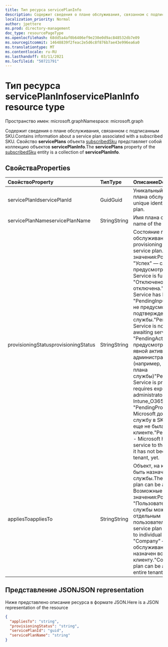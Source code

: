```yaml
---
title: Тип ресурса servicePlanInfo
description: Содержит сведения о плане обслуживания, связанном с подписанным SKU. Свойство **servicePlans** объекта subscribedSku представляет собой коллекцию объектов **servicePlanInfo**.
localization_priority: Normal
author: jpettere
ms.prod: directory-management
doc_type: resourcePageType
ms.openlocfilehash: 68dd5a4af0b6406ef9e230e0d9ac848532db7e09
ms.sourcegitcommit: 14648839f2feac2e5d6c8f876b7ae43e996ea6a0
ms.translationtype: MT
ms.contentlocale: ru-RU
ms.lasthandoff: 03/11/2021
ms.locfileid: "50721791"
---
```

# <a name="serviceplaninfo-resource-type"></a><span data-ttu-id="3c246-104">Тип ресурса servicePlanInfo</span><span class="sxs-lookup"><span data-stu-id="3c246-104">servicePlanInfo resource type</span></span>

<span data-ttu-id="3c246-105">Пространство имен: microsoft.graph</span><span class="sxs-lookup"><span data-stu-id="3c246-105">Namespace: microsoft.graph</span></span>

<span data-ttu-id="3c246-106">Содержит сведения о плане обслуживания, связанном с подписанным SKU.</span><span class="sxs-lookup"><span data-stu-id="3c246-106">Contains information about a service plan associated with a subscribed SKU.</span></span> <span data-ttu-id="3c246-107">Свойство **servicePlans** объекта [subscribedSku](subscribedsku.md) представляет собой коллекцию объектов **servicePlanInfo**.</span><span class="sxs-lookup"><span data-stu-id="3c246-107">The **servicePlans** property of the [subscribedSku](subscribedsku.md) entity is a collection of **servicePlanInfo**.</span></span>


## <a name="properties"></a><span data-ttu-id="3c246-108">Свойства</span><span class="sxs-lookup"><span data-stu-id="3c246-108">Properties</span></span>
| <span data-ttu-id="3c246-109">Свойство</span><span class="sxs-lookup"><span data-stu-id="3c246-109">Property</span></span>     | <span data-ttu-id="3c246-110">Тип</span><span class="sxs-lookup"><span data-stu-id="3c246-110">Type</span></span>   |<span data-ttu-id="3c246-111">Описание</span><span class="sxs-lookup"><span data-stu-id="3c246-111">Description</span></span>|
|:---------------|:--------|:----------|
|<span data-ttu-id="3c246-112">servicePlanId</span><span class="sxs-lookup"><span data-stu-id="3c246-112">servicePlanId</span></span>|<span data-ttu-id="3c246-113">Guid</span><span class="sxs-lookup"><span data-stu-id="3c246-113">Guid</span></span>|<span data-ttu-id="3c246-114">Уникальный идентификатор плана обслуживания.</span><span class="sxs-lookup"><span data-stu-id="3c246-114">The unique identifier of the service plan.</span></span>|
|<span data-ttu-id="3c246-115">servicePlanName</span><span class="sxs-lookup"><span data-stu-id="3c246-115">servicePlanName</span></span>|<span data-ttu-id="3c246-116">String</span><span class="sxs-lookup"><span data-stu-id="3c246-116">String</span></span>|<span data-ttu-id="3c246-117">Имя плана обслуживания.</span><span class="sxs-lookup"><span data-stu-id="3c246-117">The name of the service plan.</span></span>|
|<span data-ttu-id="3c246-118">provisioningStatus</span><span class="sxs-lookup"><span data-stu-id="3c246-118">provisioningStatus</span></span>|<span data-ttu-id="3c246-119">String</span><span class="sxs-lookup"><span data-stu-id="3c246-119">String</span></span>|<span data-ttu-id="3c246-120">Состояние подготовки плана обслуживания.</span><span class="sxs-lookup"><span data-stu-id="3c246-120">The provisioning status of the service plan.</span></span> <span data-ttu-id="3c246-121">Возможные значения:</span><span class="sxs-lookup"><span data-stu-id="3c246-121">Possible values:</span></span><br/><span data-ttu-id="3c246-122">"Успех" — служба полностью предусмотрена.</span><span class="sxs-lookup"><span data-stu-id="3c246-122">"Success" - Service is fully provisioned.</span></span><br/><span data-ttu-id="3c246-123">"Отключено" - служба отключена.</span><span class="sxs-lookup"><span data-stu-id="3c246-123">"Disabled" - Service has been disabled.</span></span><br/><span data-ttu-id="3c246-124">"PendingInput" — служба еще не предусмотрена; ожидание подтверждения службы.</span><span class="sxs-lookup"><span data-stu-id="3c246-124">"PendingInput" - Service is not yet provisioned; awaiting service confirmation.</span></span><br/><span data-ttu-id="3c246-125">"PendingActivation" — служба предусмотрена, но требует явной активации администратором (например, Intune_O365 плана службы)</span><span class="sxs-lookup"><span data-stu-id="3c246-125">"PendingActivation" - Service is provisioned but requires explicit activation by administrator (for example, Intune_O365 service plan)</span></span><br/><span data-ttu-id="3c246-126">"PendingProvisioning" — Microsoft добавила новую службу в SKU продукта, и она еще не была активирована в клиенте.</span><span class="sxs-lookup"><span data-stu-id="3c246-126">"PendingProvisioning" - Microsoft has added a new service to the product SKU and it has not been activated in the tenant, yet.</span></span>|
|<span data-ttu-id="3c246-127">appliesTo</span><span class="sxs-lookup"><span data-stu-id="3c246-127">appliesTo</span></span>|<span data-ttu-id="3c246-128">String</span><span class="sxs-lookup"><span data-stu-id="3c246-128">String</span></span>|<span data-ttu-id="3c246-129">Объект, на который может быть назначен план службы.</span><span class="sxs-lookup"><span data-stu-id="3c246-129">The object the service plan can be assigned to.</span></span> <span data-ttu-id="3c246-130">Возможные значения:</span><span class="sxs-lookup"><span data-stu-id="3c246-130">Possible values:</span></span><br/><span data-ttu-id="3c246-131">"Пользователь" — план службы может быть назначен отдельным пользователям.</span><span class="sxs-lookup"><span data-stu-id="3c246-131">"User" - service plan can be assigned to individual users.</span></span><br/><span data-ttu-id="3c246-132">"Company" — план обслуживания может быть назначен всему клиенту.</span><span class="sxs-lookup"><span data-stu-id="3c246-132">"Company" - service plan can be assigned to the entire tenant.</span></span>|

## <a name="json-representation"></a><span data-ttu-id="3c246-133">Представление JSON</span><span class="sxs-lookup"><span data-stu-id="3c246-133">JSON representation</span></span>

<span data-ttu-id="3c246-134">Ниже представлено описание ресурса в формате JSON.</span><span class="sxs-lookup"><span data-stu-id="3c246-134">Here is a JSON representation of the resource</span></span>

<!-- {
  "blockType": "resource",
  "optionalProperties": [

  ],
  "@odata.type": "microsoft.graph.servicePlanInfo"
}-->

```json
{
  "appliesTo": "string",
  "provisioningStatus": "string",
  "servicePlanId": "guid",
  "servicePlanName": "string"
}

```

<!-- uuid: 8fcb5dbc-d5aa-4681-8e31-b001d5168d79
2015-10-25 14:57:30 UTC -->
<!-- {
  "type": "#page.annotation",
  "description": "servicePlanInfo resource",
  "keywords": "",
  "section": "documentation",
  "tocPath": ""
}-->

